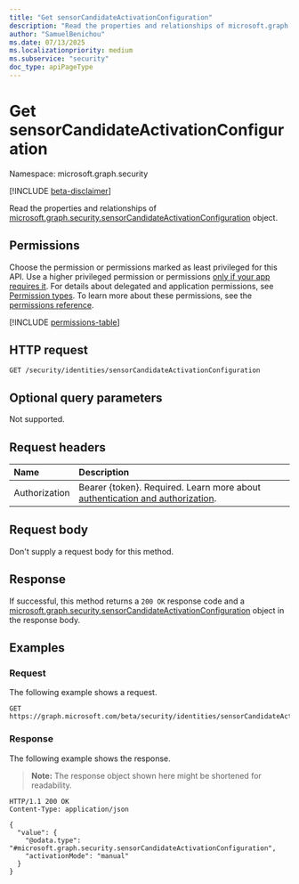 ```yaml
---
title: "Get sensorCandidateActivationConfiguration"
description: "Read the properties and relationships of microsoft.graph.security.sensorCandidateActivationConfiguration object."
author: "SamuelBenichou"
ms.date: 07/13/2025
ms.localizationpriority: medium
ms.subservice: "security"
doc_type: apiPageType
---
```


# Get sensorCandidateActivationConfiguration

Namespace: microsoft.graph.security

[!INCLUDE [beta-disclaimer](../../includes/beta-disclaimer.md)]

Read the properties and relationships of [microsoft.graph.security.sensorCandidateActivationConfiguration](../resources/security-sensorcandidateactivationconfiguration.md) object.

## Permissions

Choose the permission or permissions marked as least privileged for this API. Use a higher privileged permission or permissions [only if your app requires it](/graph/permissions-overview#best-practices-for-using-microsoft-graph-permissions). For details about delegated and application permissions, see [Permission types](/graph/permissions-overview#permission-types). To learn more about these permissions, see the [permissions reference](/graph/permissions-reference).

<!-- {
  "blockType": "permissions",
  "name": "security-sensorcandidateactivationconfiguration-get-permissions"
}
-->
[!INCLUDE [permissions-table](../includes/permissions/security-sensorcandidateactivationconfiguration-get-permissions.md)]

## HTTP request

<!-- {
  "blockType": "ignored"
}
-->
``` http
GET /security/identities/sensorCandidateActivationConfiguration
```

## Optional query parameters

Not supported.

## Request headers

|Name|Description|
|:---|:---|
|Authorization|Bearer {token}. Required. Learn more about [authentication and authorization](/graph/auth/auth-concepts).|

## Request body

Don't supply a request body for this method.

## Response

If successful, this method returns a `200 OK` response code and a [microsoft.graph.security.sensorCandidateActivationConfiguration](../resources/security-sensorcandidateactivationconfiguration.md) object in the response body.

## Examples

### Request

The following example shows a request.
<!-- {
  "blockType": "request",
  "name": "get_sensorcandidateactivationconfiguration"
}
-->
``` http
GET https://graph.microsoft.com/beta/security/identities/sensorCandidateActivationConfiguration
```

### Response

The following example shows the response.
>**Note:** The response object shown here might be shortened for readability.
<!-- {
  "blockType": "response",
  "truncated": true,
  "@odata.type": "microsoft.graph.security.sensorCandidateActivationConfiguration"
}
-->
``` http
HTTP/1.1 200 OK
Content-Type: application/json

{
  "value": {
    "@odata.type": "#microsoft.graph.security.sensorCandidateActivationConfiguration",
    "activationMode": "manual"
  }
}
```
